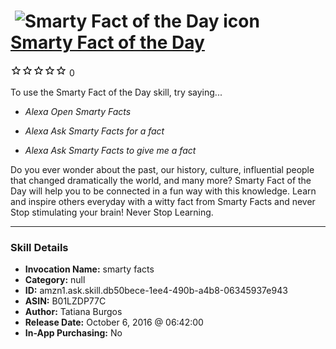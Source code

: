 # &nbsp;<img src="skill_icon" alt="Smarty Fact of the Day icon" width="36"> [Smarty Fact of the Day](http://alexa.amazon.com/#skills/amzn1.ask.skill.db50bece-1ee4-490b-a4b8-06345937e943)
![0 stars](../../images/ic_star_border_black_18dp_1x.png)![0 stars](../../images/ic_star_border_black_18dp_1x.png)![0 stars](../../images/ic_star_border_black_18dp_1x.png)![0 stars](../../images/ic_star_border_black_18dp_1x.png)![0 stars](../../images/ic_star_border_black_18dp_1x.png) 0

To use the Smarty Fact of the Day skill, try saying...

* *Alexa Open Smarty Facts*

* *Alexa Ask Smarty Facts for a fact*

* *Alexa Ask Smarty Facts to give me a fact*

Do you ever wonder about the past, our history, culture, influential people that changed dramatically the world, and many more? Smarty Fact of the Day will help you to be connected in a fun way with this knowledge. Learn and inspire others everyday with a witty fact from Smarty Facts and never Stop stimulating your brain!
Never Stop Learning.

***

### Skill Details

* **Invocation Name:** smarty facts
* **Category:** null
* **ID:** amzn1.ask.skill.db50bece-1ee4-490b-a4b8-06345937e943
* **ASIN:** B01LZDP77C
* **Author:** Tatiana Burgos
* **Release Date:** October 6, 2016 @ 06:42:00
* **In-App Purchasing:** No
